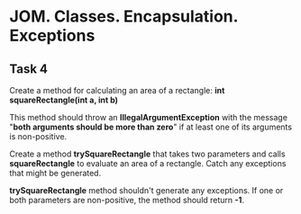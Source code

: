 # JOM. Classes. Encapsulation. Exceptions
## Task 4

Create a method for calculating an area of a rectangle: **int squareRectangle(int a, int b)**

This method should throw an **IllegalArgumentException** with the message "**both arguments should be more than zero**" if at least one of its arguments is non-positive. 

Create a method **trySquareRectangle** that takes two parameters and calls **squareRectangle** to evaluate an area of a rectangle. Catch any exceptions that might be generated.

**trySquareRectangle** method shouldn't generate any exceptions. If one or both parameters are non-positive, the method should return **-1**.
